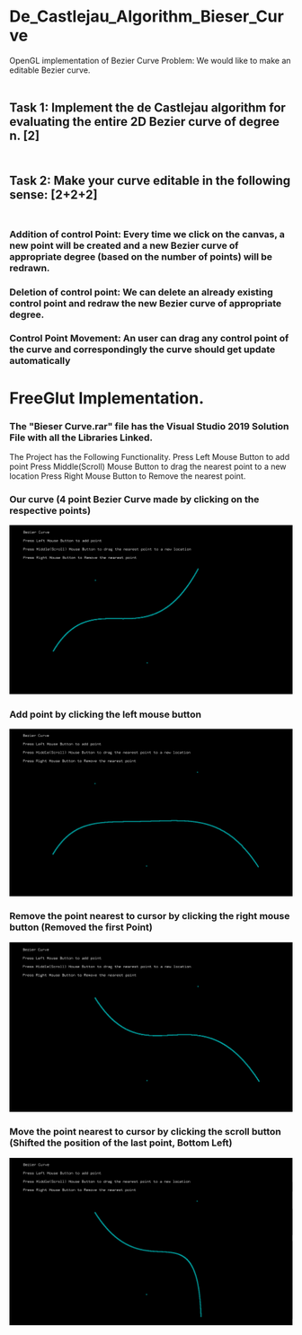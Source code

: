 # De_Castlejau_Algorithm_Bieser_Curve
OpenGL implementation of Bezier Curve
Problem: We would like to make an editable Bezier curve.<br><br>
## Task 1: Implement the de Castlejau algorithm for evaluating the entire 2D Bezier curve of degree n. [2]<br><br>
## Task 2: Make your curve editable in the following sense: [2+2+2]<br><br>
### Addition of control Point: Every time we click on the canvas, a new point will be created and a new Bezier curve of appropriate degree (based on the number of points) will be redrawn.
### Deletion of control point: We can delete an already existing control point and redraw the new Bezier curve of appropriate degree.
### Control Point Movement: An user can drag any control point of the curve and correspondingly the curve should get update automatically

# FreeGlut Implementation.
### The "Bieser Curve.rar" file has the Visual Studio 2019 Solution File with all the Libraries Linked.
The Project has the Following Functionality.
Press Left Mouse Button to add point
Press Middle(Scroll) Mouse Button to drag the nearest point to a new location
Press Right Mouse Button to Remove the nearest point.

### Our curve (4 point Bezier Curve made by clicking on the respective points)
![alt text](https://github.com/siddsh/De_Castlejau_Algorithm_Bieser_Curve/blob/master/resources/image.png)

### Add point by clicking the left mouse button 
![alt text](https://github.com/siddsh/De_Castlejau_Algorithm_Bieser_Curve/blob/master/resources/image(1).png)

### Remove the point nearest to cursor by clicking the right mouse button (Removed the first Point) 
![alt text](https://github.com/siddsh/De_Castlejau_Algorithm_Bieser_Curve/blob/master/resources/image(2).png)

### Move the point nearest to cursor by clicking the scroll button (Shifted the position of the last point, Bottom Left)
![alt text](https://github.com/siddsh/De_Castlejau_Algorithm_Bieser_Curve/blob/master/resources/image(3).png)

